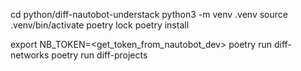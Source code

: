 
cd python/diff-nautobot-understack
python3 -m venv .venv
source .venv/bin/activate
poetry lock
poetry install

export NB_TOKEN=<get_token_from_nautobot_dev>
poetry run diff-networks
poetry run diff-projects
